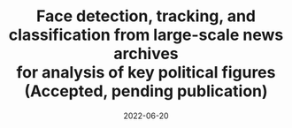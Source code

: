 ---
title: "Face detection, tracking, and classification from large-scale news archives<br>for analysis of key political figures <br> (Accepted, pending publication)"
collection: publications
permalink: /publication/2022-ICA-TVAnalysis
excerpt: 
date: 2022-06-20
authors: "<u>A. Girbau</u>, T. Kobayashi, Y. Matsui, B. Renoust, S. Satoh"
venue: 'Political Analysis'
uri: ''
bibtex: 
pdf: 
teaser: /images/JP_actors.jpg
project: "https://codeocean.com/capsule/0548281/tree/v1"
---